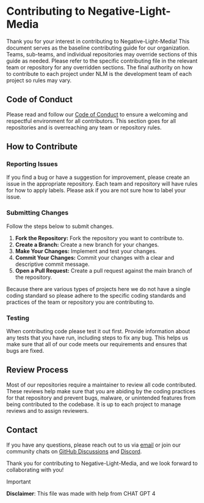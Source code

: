 # Contributing to Negative-Light-Media

Thank you for your interest in contributing to Negative-Light-Media! This document serves as the baseline contributing guide for our organization. Teams, sub-teams, and individual repositories may override sections of this guide as needed. Please refer to the specific contributing file in the relevant team or repository for any overridden sections. The final authority on how to contribute to each project under NLM is the development team of each project so rules may vary.

## Code of Conduct

Please read and follow our [Code of Conduct](./CODE-OF-CONDUCT.md) to ensure a welcoming and respectful environment for all contributors. This section goes for all repositories and is overreaching any team or repository rules.

## How to Contribute

### Reporting Issues

If you find a bug or have a suggestion for improvement, please create an issue in the appropriate repository. Each team and repository will have rules for how to apply labels. Please ask if you are not sure how to label your issue.

### Submitting Changes

Follow the steps below to submit changes.

1. **Fork the Repository:** Fork the repository you want to contribute to.
2. **Create a Branch:** Create a new branch for your changes.
3. **Make Your Changes:** Implement and test your changes.
4. **Commit Your Changes:** Commit your changes with a clear and descriptive commit message.
5. **Open a Pull Request:** Create a pull request against the main branch of the repository.

Because there are various types of projects here we do not have a single coding standard so please adhere to the specific coding standards and practices of the team or repository you are contributing to.

### Testing

When contributing code please test it out first. Provide information about any tests that you have run, including steps to fix any bug. This helps us make sure that all of our code meets our requirements and ensures that bugs are fixed.

## Review Process

Most of our repositories require a maintainer to review all code contributed. These reviews help make sure that you are abiding by the coding practices for that repository and prevent bugs, malware, or unintended features from being contributed to the codebase. It is up to each project to manage reviews and to assign reviewers.

## Contact

If you have any questions, please reach out to us via [email](mailto:code@negative-light.com) or join our community chats on [GitHub Discussions](https://github.com/orgs/negative-light-media/discussions) and [Discord](https://discord.gg/djxwvsp9EN).

Thank you for contributing to Negative-Light-Media, and we look forward to collaborating with you!

> [!IMPORTANT]
> **Disclaimer**: This file was made with help from CHAT GPT 4

